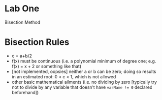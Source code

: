 Lab One
========

Bisection Method

Bisection Rules
===============

* c = a+b/2
* f(x) must be continuous (i.e. a polynomial minimum of degree one; e.g. f(x) = x + 2 or something like that)
* [not implemented, oopsies] neither a or b can be zero; doing so results in an estimated root: 0 < c < 1, which is not allowed
* other basic mathematical ailments (i.e. no dividing by zero [typically try not to divide by any variable that doesn't have `varName != 0` declared beforehand])
